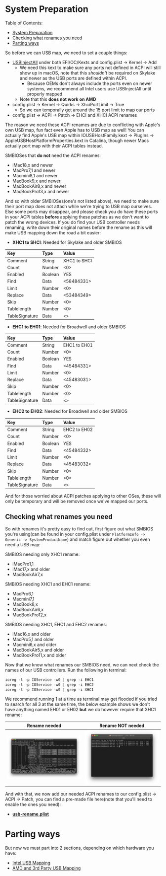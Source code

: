 # System Preparation

Table of Contents:

* [System Preparation](#system-preparation)
* [Checking what renames you need](#checking-what-renames-you-need)
* [Parting ways](#parting-ways)

So before we can USB map, we need to set a couple things:

* [USBInjectAll](https://github.com/Sniki/OS-X-USB-Inject-All/releases) under both EFI/OC/Kexts and config.plist -> Kernel -> Add
  * We need this kext to make sure any ports not defined in ACPI will still show up in macOS, note that this *shouldn't* be required on Skylake and newer as the USB ports are defined within ACPI.
    * Because OEMs don't always include the ports even on newer systems, we recommend all Intel users use USBInjectAll until properly mapped.
  * Note that this **does not work on AMD**
* config.plist -> Kernel -> Quirks -> XhciPortLimit -> True
  * So we can temporally get around the 15 port limit to map our ports
* config.plist -> ACPI -> Patch -> EHCI and XHCI ACPI renames

The reason we need these ACPI renames are due to conflicting with Apple's own USB map, fun fact even Apple has to USB map as well! You can actually find Apple's USB map within IOUSBHostFamily.kext -> PlugIns -> AppleUSBHostPlatformProperties.kext in Catalina, though newer Macs actually port map with their ACPI tables instead.

SMBIOSes that **do not** need the ACPI renames:

* iMac18,x and newer
* MacPro7,1 and newer
* Macmini8,1 and newer
* MacBook9,x  and newer
* MacBookAir8,x  and newer
* MacBookPro13,x and newer

And so with older SMBIOSes(one's not listed above), we need to make sure their port map does not attach while we're trying to USB map ourselves. Else some ports may disappear, and please check you do have these ports in your ACPI tables **before** applying these patches as we don't want to patch the wrong devices. If you do find your USB controller needs renaming, write down their original names before the rename as this will make USB mapping down the road a bit easier:

* **XHC1 to SHCI**: Needed for Skylake and older SMBIOS

| Key | Type | Value |
| :--- | :--- | :--- |
| Comment | String | XHC1 to SHCI |
| Count | Number | <0> |
| Enabled | Boolean | YES |
| Find | Data | <58484331> |
| Limit | Number | <0> |
| Replace | Data | <53484349> |
| Skip | Number | <0> |
| Tablelength | Number | <0> |
| TableSignature | Data | <> |

* **EHC1 to EH01**: Needed for Broadwell and older SMBIOS

| Key | Type | Value |
| :--- | :--- | :--- |
| Comment | String | EHC1 to EH01 |
| Count | Number | <0> |
| Enabled | Boolean | YES |
| Find | Data | <45484331> |
| Limit | Number | <0> |
| Replace | Data | <45483031> |
| Skip | Number | <0> |
| Tablelength | Number | <0> |
| TableSignature | Data | <> |

* **EHC2 to EH02**: Needed for Broadwell and older SMBIOS

| Key | Type | Value |
| :--- | :--- | :--- |
| Comment | String | EHC2 to EH02 |
| Count | Number | <0> |
| Enabled | Boolean | YES |
| Find | Data | <45484332> |
| Limit | Number | <0> |
| Replace | Data | <45483032> |
| Skip | Number | <0> |
| Tablelength | Number | <0> |
| TableSignature | Data | <> |

And for those worried about ACPI patches applying to other OSes, these will only be temporary and will be removed once we've mapped our ports.

## Checking what renames you need

So with renames it's pretty easy to find out, first figure out what SMBIOS you're using(can be found in your config.plist under `PlatformInfo -> Generic -> SystemProductName`) and match figure out whether you even need a USB map:

SMBIOS needing only XHC1 rename:

* iMacPro1,1
* iMac17,x and older
* MacBookAir7,x

SMBIOS needing XHC1 and EHC1 rename:

* MacPro6,1
* Macmini7,1
* MacBook8,x
* MacBookAir6,x
* MacBookPro12,x

SMBIOS needing XHC1, EHC1 and EHC2 renames:

* iMac16,x and older
* MacPro5,1 and older
* Macmini6,x and older
* MacBookAir5,x  and older
* MacBookPro11,x and older

Now that we know what renames our SMBIOS need, we can next check the names of our USB controllers. Run the following in terminal:

```
ioreg -l -p IOService -w0 | grep -i EHC1
ioreg -l -p IOService -w0 | grep -i EHC2
ioreg -l -p IOService -w0 | grep -i XHC1
```

We recommend running 1 at a time as terminal may get flooded if you tried to search for all 3 at the same time, the below example shows we don't have anything named EH01 or EH02 **but** we do however require that XHC1 rename:

Rename needed    |  Rename **NOT** needed
:-------------------------:|:-------------------------:
![](../images/system-preperation-md/ioreg-name.png)  |  ![](../images/system-preperation-md/no-rename-needed.png)

And with that, we now add our needed ACPI renames to our config.plist -> ACPI -> Patch, you can find a pre-made file here(note that you'll need to enable the ones you need):

* **[usb-rename.plist](https://github.com/dortania/OpenCore-Post-Install/blob/master/extra-files/usb-rename.plist)**

# Parting ways

But now we must part into 2 sections, depending on which hardware you have:

* [Intel USB Mapping](/intel-mapping/intel.md)
* [AMD and 3rd Party USB Mapping](/amd-mapping/amd.md)
